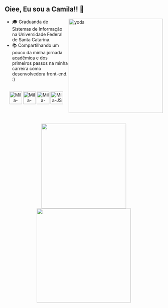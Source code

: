
## Oiee, Eu sou a Camila!! 👋
  <img align="right" alt="yoda" width="300" src="https://pa1.aminoapps.com/6454/d70fe9741bdcd2bb96c9362818b1e190969d8908_hq.gif">

- 🎓 Graduanda de Sistemas de Informação na Universidade Federal de Santa Catarina.
- 📚 Compartilhando um pouco da minha jornada acadêmica e dos primeiros passos na minha carreira como desenvolvedora front-end. :)


<div style="display: inline_block" align="center" ><br>
  <img align="center" alt="Mila-Python" height="40" width="40" src="https://cdn.jsdelivr.net/gh/devicons/devicon@latest/icons/python/python-original.svg" />      
  <img align="center" alt="Mila-Html" height="40" width="40" src="https://cdn.jsdelivr.net/gh/devicons/devicon@latest/icons/html5/html5-plain-wordmark.svg">
  <img align="center" alt="Mila-CSS" height="40" width="40" src="https://cdn.jsdelivr.net/gh/devicons/devicon@latest/icons/css3/css3-plain-wordmark.svg"> 
  <img align="center" alt="Mila-JS" height="40" width="40" src="https://cdn.jsdelivr.net/gh/devicons/devicon@latest/icons/javascript/javascript-plain.svg" />

</div>

<br><br>

<div align="center" >
  <a href="https://github.com/Cmilaprim/Cmilaprim/">
  <img width="270em" src="https://github-readme-stats.vercel.app/api/top-langs/?username=Cmilaprim&layout=compact&theme=codeSTACKr&border_radius=1em" />
  <img width="300em" src="https://github-readme-stats.vercel.app/api?username=Cmilaprim&show_icons=true&theme=codeSTACKr&border_radius=1.7em" />
    
</div> 
  










